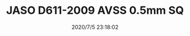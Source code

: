 ﻿---
layout: post 
title: JASO D611-2009 AVSS 0.5mm SQ
tags: 
categories: wire-cable
overview: JASO AVSS 0.5mm SQ, AVSS Automation Wire 
series: JASO
part_number: 1-220546
thumb_img: static/202007/440-thumb-20200706071942.jpg
small_img: static/202007/440-20200706071942.jpg
date: 2020/7/5 23:18:02
---



